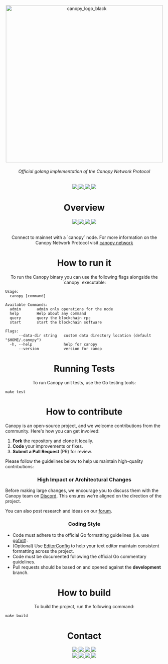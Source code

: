 <div align="center">
  <a href="https://www.canopynetwork.org">
    <img src="https://github.com/user-attachments/assets/b8d6f342-c18b-492e-b87f-06755f775c5f" alt="canopy_logo_black" width="500"/>
  </a>
</div>
<h6 align="center">Official golang implementation of the Canopy Network Protocol </h6>
<div align="center">
  <a href="https://godoc.org/github.com/canopy-network/canopy">
    <img src="https://img.shields.io/badge/godoc-reference-white.svg"/>
  </a>
  <a href="https://canopynetwork.org">
      <img src="https://img.shields.io/badge/getting started-guide-white"/>
    </a>
  <a href="https://golang.org">
  <img  src="https://img.shields.io/badge/golang-v1.21-white.svg"/>
    </a>
  <a href="https://nextjs.org/" >
    <img src="https://img.shields.io/badge/next js-v14.2.3-white.svg"/>
  </a>
</div>

<h1 align="center"> Overview</h1>
  <div align="center">
    <a href="https://opensource.org/licenses/MIT">
      <img src="https://img.shields.io/badge/License-TBD-white.svg"/>
    </a>
     <a href="https://docs.docker.com/compose/">
      <img src="https://img.shields.io/badge/testing-docker compose-white"/>
    </a>
    <a href="https://github.com/canopy-network/canopy/releases">
      <img src="https://img.shields.io/badge/platform-linux%20%7C%20macos-white.svg"/>
    </a>
     <a href="https://docs.docker.com/compose/">
      <img src="https://img.shields.io/badge/status-prelaunch-white"/>
    </a>
  </div>
<br />
<p align="center">Connect to mainnet with a `canopy` node. For more information on the Canopy Network Protocol visit <a href="https://canopynetwork.org">canopy network</a> </p>

<h1 align="center">How to run it</h1>

<p align="center">To run the Canopy binary you can use the following flags alongside the `canopy` executable:</p>

<pre><code>Usage:
  canopy [command]

Available Commands:
  admin       admin only operations for the node
  help        Help about any command
  query       query the blockchain rpc
  start       start the blockchain software

Flags:
      --data-dir string   custom data directory location (default "$HOME/.canopy")
  -h, --help              help for canopy
      --version           version for canop
</code></pre>

<h1 align="center">Running Tests</h1>

<p align="center">To run Canopy unit tests, use the Go testing tools:</p>

<pre><code>make test</code></pre>

<h1 align="center">How to contribute</h1>

<p>Canopy is an open-source project, and we welcome contributions from the community. Here's how you can get involved:</p>

<ol>
  <li><b>Fork</b> the repository and clone it locally.</li>
  <li><b>Code</b> your improvements or fixes.</li>
  <li><b>Submit a Pull Request</b> (PR) for review.</li>
</ol>

<p>Please follow the guidelines below to help us maintain high-quality contributions:</p>

<h3 align="center">High Impact or Architectural Changes</h3>

<p>Before making large changes, we encourage you to discuss them with the Canopy team on <a href="https://discord.gg/pNcSJj7Wdh">Discord</a>. This ensures we're aligned on the direction of the project.</p>

<p>You can also post research and ideas on our <a href="https://research.canopynetwork.org">forum</a>.</p>

<h3 align="center">Coding Style</h3>

<ul>
  <li>Code must adhere to the official Go formatting guidelines (i.e. use <a href="https://golang.org/cmd/gofmt">gofmt</a>).</li>
  <li>(Optional) Use <a href="https://editorconfig.org">EditorConfig</a> to help your text editor maintain consistent formatting across the project.</li>
  <li>Code must be documented following the official Go commentary guidelines.</li>
  <li>Pull requests should be based on and opened against the <b>development</b> branch.</li>
</ul>

<h1 align="center">How to build</h1>

<p align="center">To build the project, run the following command:</p>

<pre><code>make build</code></pre>

<h1 align="center">Contact</h1>
<div align="center">
  <a href="https://github.com/canopy-network/canopy/releases">
      <img src="https://img.shields.io/github/release-pre/canopy-network/canopy.svg"/>
    </a>
    <a href="https://goreportcard.com/report/github.com/canopy-network/canopy">
      <img src="https://goreportcard.com/badge/github.com/canopy-network/canopy"/>
    </a>
    <a href="https://github.com/canopy-network/canopy/pulse">
      <img src="https://img.shields.io/github/contributors/canopy-network/canopy.svg"/>
    </a>
    <a href="https://github.com/canopy-network/canopy/pulse">
      <img src="https://img.shields.io/github/last-commit/canopy-network/canopy.svg"/>
    </a>
  <br />
  <a href="https://x.com/CNPYNetwork">
    <img src="https://img.shields.io/twitter/url/http/shields.io.svg?style=social">
  </a>
  <a href="https://t.me/cnpynetwork">
    <img src="https://img.shields.io/badge/Telegram-blue.svg">
  </a>
  <a href="https://discord.gg/pNcSJj7Wdh">
    <img src="https://img.shields.io/badge/discord-online-blue.svg">
  </a>
  <a href="https://research.canopy.network">
    <img src="https://img.shields.io/discourse/https/research.canopy.network/posts.svg">
  </a>
</div>
